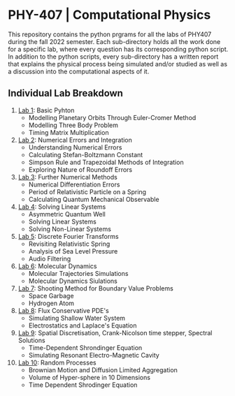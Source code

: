# PHY-407 | Computational Physics
This repository contains the python prgrams for all the labs of PHY407 during the fall 2022 semester. Each sub-directory holds all the work done for a specific lab, where every question has its corresponding python script. In addition to the python scripts, every sub-directory has a written report that explains the physical process being simulated and/or studied as well as a discussion into the computational aspects of it.

## Individual Lab Breakdown
1) [Lab 1](https://github.com/159Patrick159/PHY-407/tree/main/Lab1): Basic Pyhton
    - Modelling Planetary Orbits Through Euler-Cromer Method
    - Modelling Three Body Problem
    - Timing Matrix Multiplication
2) [Lab 2](https://github.com/159Patrick159/PHY-407/tree/main/Lab2): Numerical Errors and Integration
    - Understanding Numerical Errors
    - Calculating Stefan-Boltzmann Constant
    - Simpson Rule and Trapezoidal Methods of Integration
    - Exploring Nature of Roundoff Errors
3) [Lab 3](https://github.com/159Patrick159/PHY-407/tree/main/Lab3): Further Numerical Methods
    - Numerical Differentiation Errors
    - Period of Relativistic Particle on a Spring
    - Calculating Quantum Mechanical Observable
4) [Lab 4](https://github.com/159Patrick159/PHY-407/tree/main/Lab4): Solving Linear Systems
    - Asymmetric Quantum Well
    - Solving Linear Systems
    - Solving Non-Linear Systems
5) [Lab 5](https://github.com/159Patrick159/PHY-407/tree/main/Lab5): Discrete Fourier Transforms
    - Revisiting Relativistic Spring
    - Analysis of Sea Level Pressure
    - Audio Filtering
6) [Lab 6](https://github.com/159Patrick159/PHY-407/tree/main/Lab6): Molecular Dynamics
    - Molecular Trajectories Simulations
    - Molecular Dynamics Siulations
7) [Lab 7](https://github.com/159Patrick159/PHY-407/tree/main/Lab7): Shooting Method for Boundary Value Problems
    - Space Garbage
    - Hydrogen Atom
8) [Lab 8](https://github.com/159Patrick159/PHY-407/tree/main/Lab8): Flux Conservative PDE's
    - Simulating Shallow Water System
    - Electrostatics and Laplace's Equation
9) [Lab 9](https://github.com/159Patrick159/PHY-407/tree/main/Lab9): Spatial Discretisation, Crank-Nicolson time stepper, Spectral Solutions
    - Time-Dependent Shrondinger Equation
    - Simulating Resonant Electro-Magnetic Cavity
10) [Lab 10](https://github.com/159Patrick159/PHY-407/tree/main/Lab10): Random Processes
    - Brownian Motion and Diffusion Limited Aggregation
    - Volume of Hyper-sphere in 10 Dimensions
    - Time Dependent Shrodinger Equation